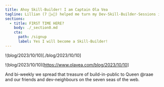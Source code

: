 ```yaml
---
title: Ahoy Skill-Builder! I am Captain Ola Vea
tagline: Lillian (7 🏴‍☠️👸) helped me turn my Dev-Skill-Builder-Sessions into a treasure hunt. So that every Dev-Skill-Builder-Session i do makes my work-life worthwhile. That's the treasure of work-worthwhileness I am hunting in my treasure hunt.
sections:
  - title: FIRST TIME HERE?
    body: ./_section0.md
    cta:
      path: /signup
      label: Yes I will become a Skill-Builder!
---
```


!(blog/2023/10/10)[./blog/2023/10/10]

!(blog/2023/10/10)[https://www.olavea.com/blog/2023/10/10]

And bi-weekly we spread that treasure of build-in-public to Queen @raae and our friends and dev-neighbours on the seven seas of the web.